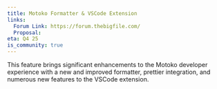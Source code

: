 ```yaml
---
title: Motoko Formatter & VSCode Extension
links:
  Forum Link: https://forum.thebigfile.com/
  Proposal:
eta: Q4 25
is_community: true
---
```

This feature brings significant enhancements to the Motoko developer experience with a new and improved formatter, prettier integration, and numerous new features to the VSCode extension.
